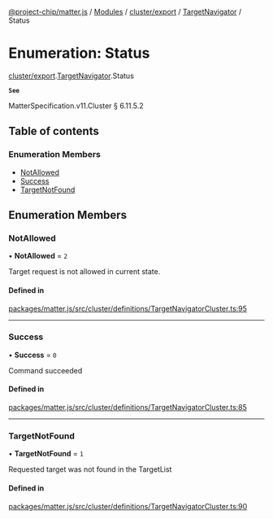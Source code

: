 [@project-chip/matter.js](../README.md) / [Modules](../modules.md) / [cluster/export](../modules/cluster_export.md) / [TargetNavigator](../modules/cluster_export.TargetNavigator.md) / Status

# Enumeration: Status

[cluster/export](../modules/cluster_export.md).[TargetNavigator](../modules/cluster_export.TargetNavigator.md).Status

**`See`**

MatterSpecification.v11.Cluster § 6.11.5.2

## Table of contents

### Enumeration Members

- [NotAllowed](cluster_export.TargetNavigator.Status.md#notallowed)
- [Success](cluster_export.TargetNavigator.Status.md#success)
- [TargetNotFound](cluster_export.TargetNavigator.Status.md#targetnotfound)

## Enumeration Members

### NotAllowed

• **NotAllowed** = ``2``

Target request is not allowed in current state.

#### Defined in

[packages/matter.js/src/cluster/definitions/TargetNavigatorCluster.ts:95](https://github.com/project-chip/matter.js/blob/c0d55745d5279e16fdfaa7d2c564daa31e19c627/packages/matter.js/src/cluster/definitions/TargetNavigatorCluster.ts#L95)

___

### Success

• **Success** = ``0``

Command succeeded

#### Defined in

[packages/matter.js/src/cluster/definitions/TargetNavigatorCluster.ts:85](https://github.com/project-chip/matter.js/blob/c0d55745d5279e16fdfaa7d2c564daa31e19c627/packages/matter.js/src/cluster/definitions/TargetNavigatorCluster.ts#L85)

___

### TargetNotFound

• **TargetNotFound** = ``1``

Requested target was not found in the TargetList

#### Defined in

[packages/matter.js/src/cluster/definitions/TargetNavigatorCluster.ts:90](https://github.com/project-chip/matter.js/blob/c0d55745d5279e16fdfaa7d2c564daa31e19c627/packages/matter.js/src/cluster/definitions/TargetNavigatorCluster.ts#L90)
